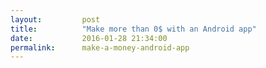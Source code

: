 ```yaml
---
layout:         post
title:          "Make more than 0$ with an Android app"
date:           2016-01-28 21:34:00
permalink:      make-a-money-android-app
---
```

